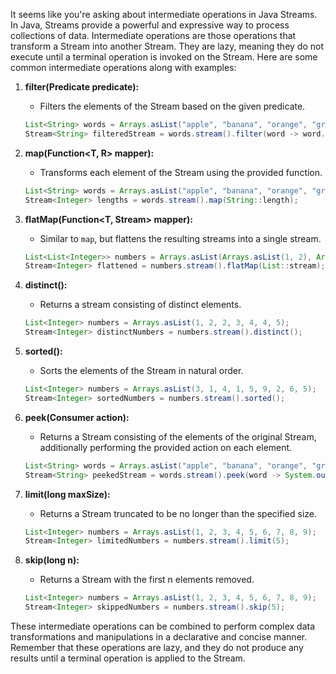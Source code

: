 It seems like you're asking about intermediate operations in Java Streams. In Java, Streams provide a powerful and expressive way to process collections of data. Intermediate operations are those operations that transform a Stream into another Stream. They are lazy, meaning they do not execute until a terminal operation is invoked on the Stream. Here are some common intermediate operations along with examples:

1. **filter(Predicate<T> predicate):**
   - Filters the elements of the Stream based on the given predicate.
   ```java
   List<String> words = Arrays.asList("apple", "banana", "orange", "grape", "kiwi");
   Stream<String> filteredStream = words.stream().filter(word -> word.length() > 5);
   ```

2. **map(Function<T, R> mapper):**
   - Transforms each element of the Stream using the provided function.
   ```java
   List<String> words = Arrays.asList("apple", "banana", "orange", "grape", "kiwi");
   Stream<Integer> lengths = words.stream().map(String::length);
   ```

3. **flatMap(Function<T, Stream<R>> mapper):**
   - Similar to `map`, but flattens the resulting streams into a single stream.
   ```java
   List<List<Integer>> numbers = Arrays.asList(Arrays.asList(1, 2), Arrays.asList(3, 4), Arrays.asList(5, 6));
   Stream<Integer> flattened = numbers.stream().flatMap(List::stream);
   ```

4. **distinct():**
   - Returns a stream consisting of distinct elements.
   ```java
   List<Integer> numbers = Arrays.asList(1, 2, 2, 3, 4, 4, 5);
   Stream<Integer> distinctNumbers = numbers.stream().distinct();
   ```

5. **sorted():**
   - Sorts the elements of the Stream in natural order.
   ```java
   List<Integer> numbers = Arrays.asList(3, 1, 4, 1, 5, 9, 2, 6, 5);
   Stream<Integer> sortedNumbers = numbers.stream().sorted();
   ```

6. **peek(Consumer<T> action):**
   - Returns a Stream consisting of the elements of the original Stream, additionally performing the provided action on each element.
   ```java
   List<String> words = Arrays.asList("apple", "banana", "orange", "grape", "kiwi");
   Stream<String> peekedStream = words.stream().peek(word -> System.out.println("Processing: " + word));
   ```

7. **limit(long maxSize):**
   - Returns a Stream truncated to be no longer than the specified size.
   ```java
   List<Integer> numbers = Arrays.asList(1, 2, 3, 4, 5, 6, 7, 8, 9);
   Stream<Integer> limitedNumbers = numbers.stream().limit(5);
   ```

8. **skip(long n):**
   - Returns a Stream with the first n elements removed.
   ```java
   List<Integer> numbers = Arrays.asList(1, 2, 3, 4, 5, 6, 7, 8, 9);
   Stream<Integer> skippedNumbers = numbers.stream().skip(5);
   ```

These intermediate operations can be combined to perform complex data transformations and manipulations in a declarative and concise manner. Remember that these operations are lazy, and they do not produce any results until a terminal operation is applied to the Stream.